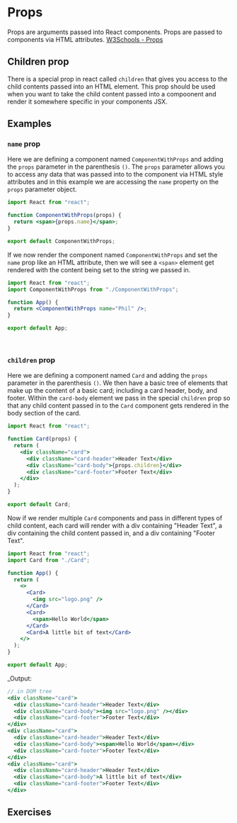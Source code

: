 # Props

Props are arguments passed into React components. Props are passed to components via HTML attributes. [W3Schools - Props](https://www.w3schools.com/react/react_props.asp)

## Children prop

There is a special prop in react called `children` that gives you access to the child contents passed into an HTML element. This prop should be used when you want to take the child content passed into a compoonent and render it somewhere specific in your components JSX.

## Examples

### `name` prop

Here we are defining a component named `ComponentWithProps` and adding the `props` parameter in the parenthesis `()`. The `props` parameter allows you to access any data that was passed into to the component via HTML style attributes and in this example we are accessing the `name` property on the `props` parameter object.

```jsx
import React from "react";

function ComponentWithProps(props) {
  return <span>{props.name}</span>;
}

export default ComponentWithProps;
```

If we now render the component named `ComponentWithProps` and set the `name` prop like an HTML attribute, then we will see a `<span>` element get rendered with the content being set to the string we passed in.

```jsx
import React from "react";
import ComponentWithProps from "./ComponentWithProps";

function App() {
  return <ComponentWithProps name="Phil" />;
}

export default App;
```

<br>

### `children` prop

Here we are defining a component named `Card` and adding the `props` parameter in the parenthesis `()`. We then have a basic tree of elements that make up the content of a basic card; including a card header, body, and footer. Within the `card-body` element we pass in the special `children` prop so that any child content passed in to the `Card` component gets rendered in the body section of the card.

```jsx
import React from "react";

function Card(props) {
  return (
    <div className="card">
      <div className="card-header">Header Text</div>
      <div className="card-body">{props.children}</div>
      <div className="card-footer">Footer Text</div>
    </div>
  );
}

export default Card;
```

Now if we render multiple `Card` components and pass in different types of child content, each card will render with a div containing "Header Text", a div containing the child content passed in, and a div containing "Footer Text".

```jsx
import React from "react";
import Card from "./Card";

function App() {
  return (
    <>
      <Card>
        <img src="logo.png" />
      </Card>
      <Card>
        <span>Hello World</span>
      </Card>
      <Card>A little bit of text</Card>
    </>
  );
}

export default App;
```

\_Output:

```jsx
// in DOM tree
<div className="card">
  <div className="card-header">Header Text</div>
  <div className="card-body"><img src="logo.png" /></div>
  <div className="card-footer">Footer Text</div>
</div>
<div className="card">
  <div className="card-header">Header Text</div>
  <div className="card-body"><span>Hello World</span></div>
  <div className="card-footer">Footer Text</div>
</div>
<div className="card">
  <div className="card-header">Header Text</div>
  <div className="card-body">A little bit of text</div>
  <div className="card-footer">Footer Text</div>
</div>
```

## Exercises
